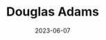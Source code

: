 ---
title: "Douglas Adams"
type: person
born-on: 1952-03-11
date: 2023-06-07
died-on: 2001-05-11
hashtag: douglas-adams
tags:
  - English
  - humorist
  - writer
  - human being
  - dead at the moment
---